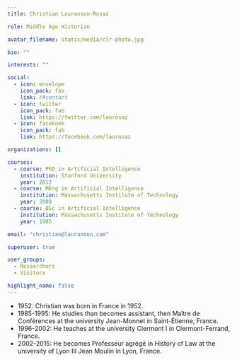```yaml
---
title: Christian Lauranson-Rosaz

role: Middle Age Historian

avatar_filename: static/media/clr-photo.jpg

bio: ""

interests: ""

social:
  - icon: envelope
    icon_pack: fas
    link: /#contact
  - icon: twitter
    icon_pack: fab
    link: https://twitter.com/laurosaz
  - icon: facebook
    icon_pack: fab
    link: https://facebook.com/laurosaz

organizations: []

courses:
  - course: PhD in Artificial Intelligence
    institution: Stanford University
    year: 2012
  - course: MEng in Artificial Intelligence
    institution: Massachusetts Institute of Technology
    year: 2009
  - course: BSc in Artificial Intelligence
    institution: Massachusetts Institute of Technology
    year: 1985

email: "christian@lauranson.com"

superuser: true

user_groups:
  - Researchers
  - Visitors

highlight_name: false
---
```


- 1952: Christian was born in France in 1952.
- 1985-1995: He studies than becomes assistant, then Maître de Conférences at the university Jean-Monnet in Saint-Étienne, France.
- 1996-2002: He teaches at the university Clermont I in Clermont-Ferrand, France.
- 2002-2015: He becomes Professeur agrégé in History of Law at the university of Lyon III Jean Moulin in Lyon, France.
